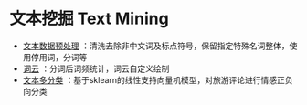 # 文本挖掘 Text Mining
* [文本数据预处理](https://nbviewer.org/github.com/CHUNHAN-FANG/Text_Mining/blob/main/文本数据预处理.ipynb)
：清洗去除非中文词及标点符号，保留指定特殊名词整体，使用停用词，分词等
* [词云](https://nbviewer.org/github.com/CHUNHAN-FANG/Text_Mining/blob/main/词云.ipynb)
：分词后词频统计，词云自定义绘制
* [文本多分类](https://nbviewer.org/github.com/CHUNHAN-FANG/Text_Mining/blob/main/sklearn文本多分类.ipynb)
：基于sklearn的线性支持向量机模型，对旅游评论进行情感正负向分类
